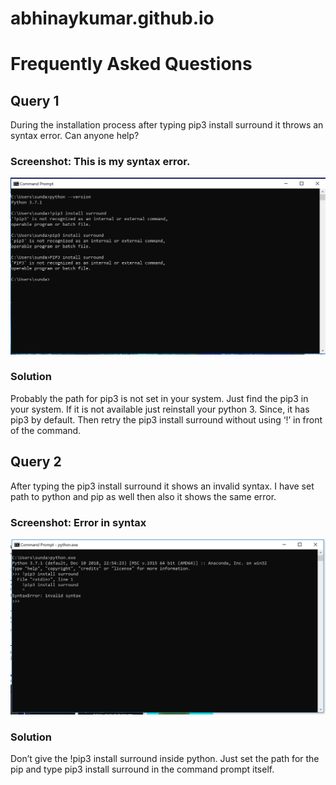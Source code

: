 # abhinaykumar.github.io
# Frequently Asked Questions

## Query 1

During the installation process after typing pip3 install surround it throws an syntax error. Can anyone help?

### Screenshot: This is my syntax error.
![Pip not recognised](https://github.com/kumar1996abhinay/abhinaykumar.github.io/blob/master/1.png)

### Solution
Probably the path for pip3 is not set in your system. Just find the pip3 in your system. If it is not available just reinstall your python 3. Since, it has pip3 by default. Then retry the pip3 install surround without using ‘!’ in front of the command. 

## Query 2

After typing the  pip3 install surround it shows an invalid syntax. I have set path to python and pip as well then also it shows the same error.

### Screenshot: Error in syntax
![Invalid syntax](https://github.com/kumar1996abhinay/abhinaykumar.github.io/blob/master/2.png)

### Solution
Don’t give the !pip3 install surround inside python. Just set the path for the pip and type pip3 install surround in the command prompt itself.
